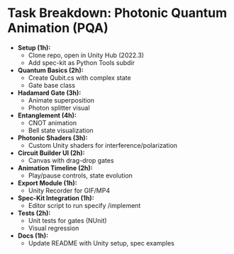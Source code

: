 # Task Breakdown: Photonic Quantum Animation (PQA)

- **Setup (1h):**
  - Clone repo, open in Unity Hub (2022.3)
  - Add spec-kit as Python Tools subdir
- **Quantum Basics (2h):**
  - Create Qubit.cs with complex state
  - Gate base class
- **Hadamard Gate (3h):**
  - Animate superposition
  - Photon splitter visual
- **Entanglement (4h):**
  - CNOT animation
  - Bell state visualization
- **Photonic Shaders (3h):**
  - Custom Unity shaders for interference/polarization
- **Circuit Builder UI (2h):**
  - Canvas with drag-drop gates
- **Animation Timeline (2h):**
  - Play/pause controls, state evolution
- **Export Module (1h):**
  - Unity Recorder for GIF/MP4
- **Spec-Kit Integration (1h):**
  - Editor script to run specify /implement
- **Tests (2h):**
  - Unit tests for gates (NUnit)
  - Visual regression
- **Docs (1h):**
  - Update README with Unity setup, spec examples
